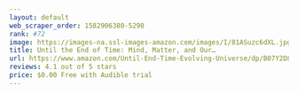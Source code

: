 ```yaml
---
layout: default 
﻿web_scraper_order: 1582906380-5290
rank: #72
image: https://images-na.ssl-images-amazon.com/images/I/81ASuzc6dXL.jpg
title: Until the End of Time: Mind, Matter, and Our…
url: https://www.amazon.com/Until-End-Time-Evolving-Universe/dp/B07Y2D83MR/ref=zg_mw_audible_72?_encoding=UTF8&psc=1&refRID=8A6QF3909XK0JHQBT5YX
reviews: 4.1 out of 5 stars
price: $0.00 Free with Audible trial
---
```

